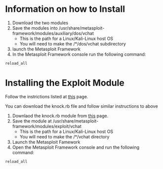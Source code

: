 # Information on how to Install
1. Download the two modules
1. Save the modules into /usr/share/metasploit-framework/modules/auxiliary/dos/vchat
     * This is the path for a Linux/Kali-Linux host OS 
     * You will need to make the /\*/dos/vchat subdirectory
3. launch the Metasploit Framework
4. In the Metasploit Framework console run the following command:
``` 
reload_all
```
# Installing the Exploit Module
Follow the instrictions listed at [this](https://github.com/xinwenfu/Malware-Analysis/tree/main/MetasploitNewModule) page.

You can download the knock.rb file and follow similar instructions to above
1. Downlaod the knock.rb module from [this](https://github.com/xinwenfu/Malware-Analysis/tree/main/MetasploitNewModule) page.
1. Save the module at /usr/share/metasploit-framework/modules/exploit/vchat
     * This is the path for a Linux/Kali-Linux host OS 
     * You will need to make the /\*/vchat directory
1. Launch the Metasploit Famework 
1. Open the Metasploit Framework console and run the following command:
``` 
reload_all
```

